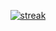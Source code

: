 <p align="center">
  <a href="https://github-readme-streak-donutboy.herokuapp.com/?user=donutboyy&theme=dark">
    <img title="streak" alt="streak" src="https://github-readme-streak-donutboy.herokuapp.com/?user=donutboyy&theme=dark"/>
  </a>
</p>
